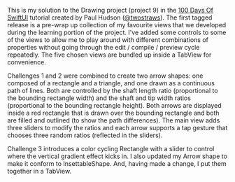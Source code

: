 This is my solution to the Drawing project (project 9) in the [100 Days Of SwiftUI](https://www.hackingwithswift.com/100/swiftui/) tutorial created by Paul Hudson ([@twostraws](https://github.com/twostraws)). The first tagged release is a pre-wrap up collection of my favourite views that we developed during the learning portion of the project. I've added some controls to some of the views to allow me to play around with different combinations of properties without going through the edit / compile / preview cycle repeatedly. The five chosen views are bundled up inside a TabView for convenience.

Challenges 1 and 2 were combined to create two arrow shapes: one composed of a rectangle and a triangle, and one drawn as a continuous path of lines. Both are controlled by the shaft length ratio (proportional to the bounding rectangle width) and the shaft and tip width ratios (proportional to the bounding rectangle height). Both arrows are displayed inside a red rectangle that is drawn over the bounding rectangle and both are filled and outlined (to show the path differences). The main view adds three sliders to modify the ratios and each arrow supports a tap gesture that chooses three random ratios (reflected in the sliders).

Challenge 3 introduces a color cycling Rectangle with a slider to control where the vertical gradient effect kicks in. I also updated my Arrow shape to make it conform to InsettableShape. And, having made a change, I put them together in a TabView.
